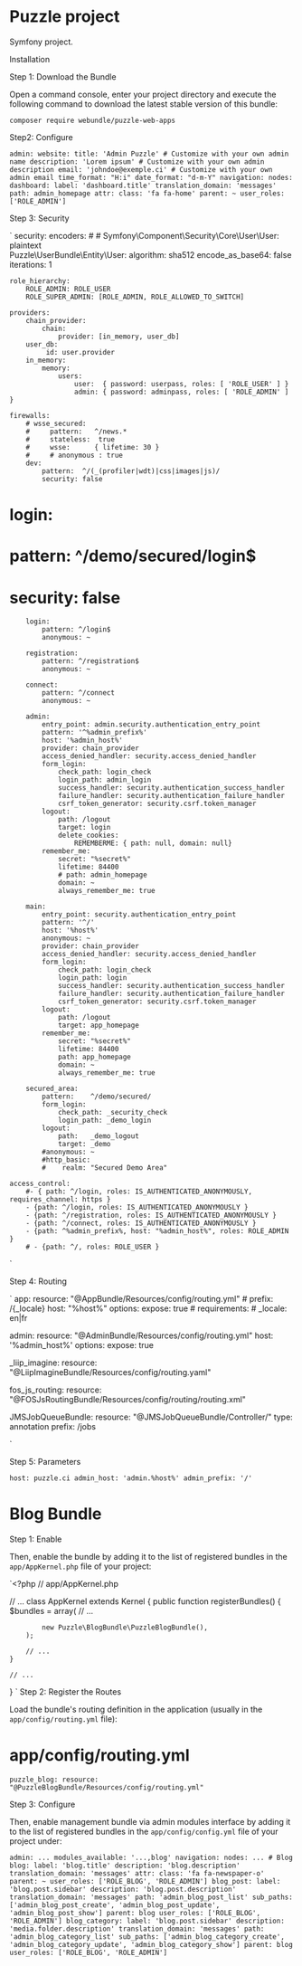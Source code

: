 Puzzle project
==================

Symfony project.

Installation

Step 1: Download the Bundle

Open a command console, enter your project directory and execute the following command to download the latest stable version of this bundle:

`composer require webundle/puzzle-web-apps`


Step2: Configure

`admin:
    website:
        title: 'Admin Puzzle' # Customize with your own admin name
        description: 'Lorem ipsum' # Customize with your own admin description
        email: 'johndoe@exemple.ci' # Customize with your own admin email
    time_format: "H:i"
    date_format: "d-m-Y"
    navigation:
        nodes:
            dashboard:
                label: 'dashboard.title'
                translation_domain: 'messages'
                path: admin_homepage
                attr:
                    class: 'fa fa-home'
                parent: ~
                user_roles: ['ROLE_ADMIN']
`

Step 3: Security

`
security:
    encoders:
    #     # Symfony\Component\Security\Core\User\User: plaintext    
         Puzzle\UserBundle\Entity\User:
             algorithm:        sha512
             encode_as_base64: false
             iterations:       1

    role_hierarchy:
        ROLE_ADMIN: ROLE_USER
        ROLE_SUPER_ADMIN: [ROLE_ADMIN, ROLE_ALLOWED_TO_SWITCH]

    providers:
        chain_provider:
            chain:
                provider: [in_memory, user_db]
        user_db:
             id: user.provider
        in_memory:
            memory:
                users:
                    user:  { password: userpass, roles: [ 'ROLE_USER' ] }
                    admin: { password: adminpass, roles: [ 'ROLE_ADMIN' ] }

    firewalls:
        # wsse_secured:
        #     pattern:   ^/news.*
        #     stateless:  true
        #     wsse:      { lifetime: 30 }
        #     # anonymous : true
        dev:
            pattern:  ^/(_(profiler|wdt)|css|images|js)/
            security: false

#        login:
#            pattern:  ^/demo/secured/login$
#            security: false
            
        login:
            pattern: ^/login$
            anonymous: ~

        registration:
            pattern: ^/registration$
            anonymous: ~

        connect:
            pattern: ^/connect
            anonymous: ~
            
        admin:
            entry_point: admin.security.authentication_entry_point
            pattern: '^%admin_prefix%'
            host: '%admin_host%'
            provider: chain_provider
            access_denied_handler: security.access_denied_handler
            form_login:
                check_path: login_check
                login_path: admin_login
                success_handler: security.authentication_success_handler
                failure_handler: security.authentication_failure_handler
                csrf_token_generator: security.csrf.token_manager
            logout:
                path: /logout
                target: login
                delete_cookies:
                    REMEMBERME: { path: null, domain: null}
            remember_me:
                secret: "%secret%"
                lifetime: 84400
                # path: admin_homepage
                domain: ~
                always_remember_me: true

        main:
            entry_point: security.authentication_entry_point
            pattern: '^/'
            host: '%host%'
            anonymous: ~
            provider: chain_provider
            access_denied_handler: security.access_denied_handler
            form_login:
                check_path: login_check
                login_path: login
                success_handler: security.authentication_success_handler
                failure_handler: security.authentication_failure_handler
                csrf_token_generator: security.csrf.token_manager
            logout:
                path: /logout
                target: app_homepage
            remember_me:
                secret: "%secret%"
                lifetime: 84400
                path: app_homepage
                domain: ~
                always_remember_me: true
        
        secured_area:
            pattern:    ^/demo/secured/
            form_login:
                check_path: _security_check
                login_path: _demo_login
            logout:
                path:   _demo_logout
                target: _demo
            #anonymous: ~
            #http_basic:
            #    realm: "Secured Demo Area"

    access_control:
        #- { path: ^/login, roles: IS_AUTHENTICATED_ANONYMOUSLY, requires_channel: https }
        - {path: ^/login, roles: IS_AUTHENTICATED_ANONYMOUSLY }
        - {path: ^/registration, roles: IS_AUTHENTICATED_ANONYMOUSLY }
        - {path: ^/connect, roles: IS_AUTHENTICATED_ANONYMOUSLY }
        - {path: ^%admin_prefix%, host: "%admin_host%", roles: ROLE_ADMIN }
        # - {path: ^/, roles: ROLE_USER }
`

Step 4: Routing

`
app:
    resource: "@AppBundle/Resources/config/routing.yml"
    # prefix:   /{_locale}
    host: "%host%"
    options:
        expose: true
    # requirements:
    #     _locale: en|fr

admin:
    resource: "@AdminBundle/Resources/config/routing.yml"
    host: '%admin_host%'
    options:
        expose: true
        
_liip_imagine:
    resource: "@LiipImagineBundle/Resources/config/routing.yaml"

fos_js_routing:
    resource: "@FOSJsRoutingBundle/Resources/config/routing/routing.xml"

JMSJobQueueBundle:
    resource: "@JMSJobQueueBundle/Controller/"
    type: annotation
    prefix: /jobs

`

Step 5: Parameters

`
host: puzzle.ci
admin_host: 'admin.%host%'
admin_prefix: '/'
`

Blog Bundle
===========

Step 1: Enable

Then, enable the bundle by adding it to the list of registered bundles in the `app/AppKernel.php` file of your project:

`<?php
// app/AppKernel.php

// ...
class AppKernel extends Kernel
{
    public function registerBundles()
    {
        $bundles = array(
            // ...

            new Puzzle\BlogBundle\PuzzleBlogBundle(),
        );

        // ...
    }

    // ...
}
`
Step 2: Register the Routes

Load the bundle's routing definition in the application (usually in the `app/config/routing.yml` file):

# app/config/routing.yml
`puzzle_blog:
    resource: "@PuzzleBlogBundle/Resources/config/routing.yml"`

Step 3: Configure

Then, enable management bundle via admin modules interface by adding it to the list of registered bundles in the `app/config/config.yml` file of your project under:

`admin:
    ...
    modules_available: '...,blog'
    navigation:
        nodes:
            ...
            # Blog
            blog:
                label: 'blog.title'
                description: 'blog.description'
                translation_domain: 'messages'
                attr:
                    class: 'fa fa-newspaper-o'
                parent: ~
                user_roles: ['ROLE_BLOG', 'ROLE_ADMIN']
            blog_post:
                label: 'blog.post.sidebar'
                description: 'blog.post.description'
                translation_domain: 'messages'
                path: 'admin_blog_post_list'
                sub_paths: ['admin_blog_post_create', 'admin_blog_post_update', 'admin_blog_post_show']
                parent: blog
                user_roles: ['ROLE_BLOG', 'ROLE_ADMIN']
            blog_category:
                label: 'blog.post.sidebar'
                description: 'media.folder.description'
                translation_domain: 'messages'
                path: 'admin_blog_category_list'
                sub_paths: ['admin_blog_category_create', 'admin_blog_category_update', 'admin_blog_category_show']
                parent: blog
                user_roles: ['ROLE_BLOG', 'ROLE_ADMIN']
`